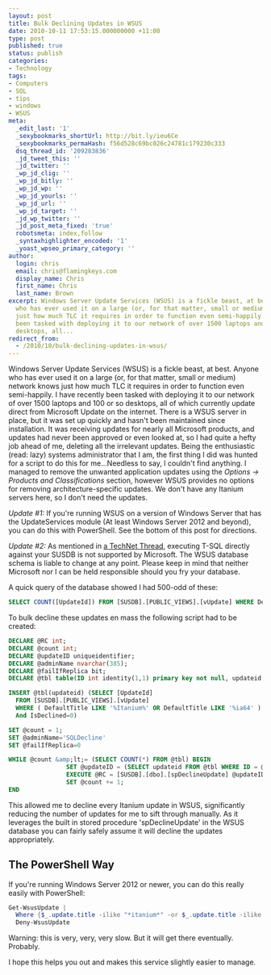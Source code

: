 ```yaml
---
layout: post
title: Bulk Declining Updates in WSUS
date: 2010-10-11 17:53:15.000000000 +11:00
type: post
published: true
status: publish
categories:
- Technology
tags:
- Computers
- SQL
- tips
- windows
- WSUS
meta:
  _edit_last: '1'
  _sexybookmarks_shortUrl: http://bit.ly/ieu6Ce
  _sexybookmarks_permaHash: f56d528c69bc026c24781c179230c333
  dsq_thread_id: '209283836'
  _jd_tweet_this: ''
  _jd_twitter: ''
  _wp_jd_clig: ''
  _wp_jd_bitly: ''
  _wp_jd_wp: ''
  _wp_jd_yourls: ''
  _wp_jd_url: ''
  _wp_jd_target: ''
  _jd_wp_twitter: ''
  _jd_post_meta_fixed: 'true'
  robotsmeta: index,follow
  _syntaxhighlighter_encoded: '1'
  _yoast_wpseo_primary_category: ''
author:
  login: chris
  email: chris@flamingkeys.com
  display_name: Chris
  first_name: Chris
  last_name: Brown
excerpt: Windows Server Update Services (WSUS) is a fickle beast, at best. Anyone
  who has ever used it on a large (or, for that matter, small or medium) network knows
  just how much TLC it requires in order to function even semi-happily. I have recently
  been tasked with deploying it to our network of over 1500 laptops and 100 or so
  desktops, all...
redirect_from:
  - /2010/10/bulk-declining-updates-in-wsus/
---
```


Windows Server Update Services (WSUS) is a fickle beast, at best. Anyone who has ever used it on a large (or, for that matter, small or medium) network knows just how much TLC it requires in order to function even semi-happily. I have recently been tasked with deploying it to our network of over 1500 laptops and 100 or so desktops, all of which currently update direct from Microsoft Update on the internet. There is a WSUS server in place, but it was set up quickly and hasn't been maintained since installation. It was receiving updates for nearly all Microsoft products, and updates had never been approved or even looked at, so I had quite a hefty job ahead of me, deleting all the irrelevant updates. Being the enthusiastic (read: lazy) systems administrator that I am, the first thing I did was hunted for a script to do this for me...Needless to say, I couldn't find anything. I managed to remove the unwanted application updates using the _Options -> Products and Classifications_ section, however WSUS provides no options for removing architecture-specific updates. We don't have any Itanium servers here, so I don't need the updates.

*Update #1:* If you're running WSUS on a version of Windows Server that has the UpdateServices module (At least Windows Server 2012 and beyond), you can do this with PowerShell. See the bottom of this post for directions.

*Update #2:* As mentioned in [a TechNet Thread](http://social.technet.microsoft.com/Forums/en-US/winserverwsus/thread/4ef94f94-0521-473e-89fe-efac4a1b499a/), executing T-SQL directly against your SUSDB is not supported by Microsoft. The WSUS database schema is liable to change at any point. Please keep in mind that neither Microsoft nor I can be held responsible should you fry your database.

A quick query of the database showed I had 500-odd of these:

```sql
SELECT COUNT([UpdateId]) FROM [SUSDB].[PUBLIC_VIEWS].[vUpdate] WHERE DefaultTitle LIKE '%Itanium%' AND IsDeclined=0
```

To bulk decline these updates en mass the following script had to be created:

```sql
DECLARE @RC int;
DECLARE @count int;
DECLARE @updateID uniqueidentifier;
DECLARE @adminName nvarchar(385);
DECLARE @failIfReplica bit;
DECLARE @tbl table(ID int identity(1,1) primary key not null, updateid uniqueidentifier not null)

INSERT @tbl(updateid) (SELECT [UpdateId]
  FROM [SUSDB].[PUBLIC_VIEWS].[vUpdate]
  WHERE ( DefaultTitle LIKE '%Itanium%' OR DefaultTitle LIKE '%ia64' ) AND ( DefaultTitle NOT LIKE 'x86' OR DefaultTitle NOT LIKE 'x64' )
  And IsDeclined=0)

SET @count = 1;
SET @adminName='SQLDecline'
SET @failIfReplica=0

WHILE @count &amp;lt;= (SELECT COUNT(*) FROM @tbl) BEGIN
                SET @updateID = (SELECT updateid FROM @tbl WHERE ID = @count);
                EXECUTE @RC = [SUSDB].[dbo].[spDeclineUpdate] @updateID, @adminName, @failIfReplica
                SET @count += 1;
END
```

This allowed me to decline every Itanium update in WSUS, significantly reducing the number of updates for me to sift through manually. As it leverages the built in stored procedure 'spDeclineUpdate' in the WSUS database you can fairly safely assume it will decline the updates appropriately.

## The PowerShell Way

If you're running Windows Server 2012 or newer, you can do this really easily with PowerShell:

```powershell
Get-WsusUpdate | 
  Where {$_.update.title -ilike "*itanium*" -or $_.update.title -ilike "*ia64*"} | 
  Deny-WsusUpdate
```

Warning: this is very, very, very slow. But it will get there eventually. Probably.

I hope this helps you out and makes this service slightly easier to manage.

